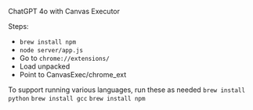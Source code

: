 ChatGPT 4o with Canvas Executor

Steps:

- `brew install npm`
- `node server/app.js`
- Go to `chrome://extensions/`
- Load unpacked
- Point to CanvasExec/chrome_ext


To support running various languages, run these as needed
`brew install python`
`brew install gcc`
`brew install npm`